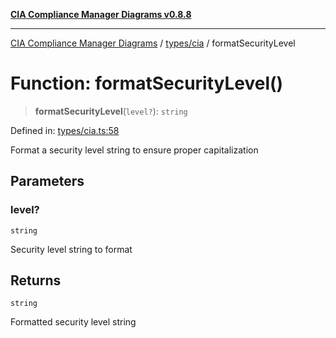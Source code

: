 [**CIA Compliance Manager Diagrams v0.8.8**](../../../README.md)

***

[CIA Compliance Manager Diagrams](../../../modules.md) / [types/cia](../README.md) / formatSecurityLevel

# Function: formatSecurityLevel()

> **formatSecurityLevel**(`level?`): `string`

Defined in: [types/cia.ts:58](https://github.com/Hack23/cia-compliance-manager/blob/88094f2c4c350fd10a1e440c3eab70aedd819944/src/types/cia.ts#L58)

Format a security level string to ensure proper capitalization

## Parameters

### level?

`string`

Security level string to format

## Returns

`string`

Formatted security level string
